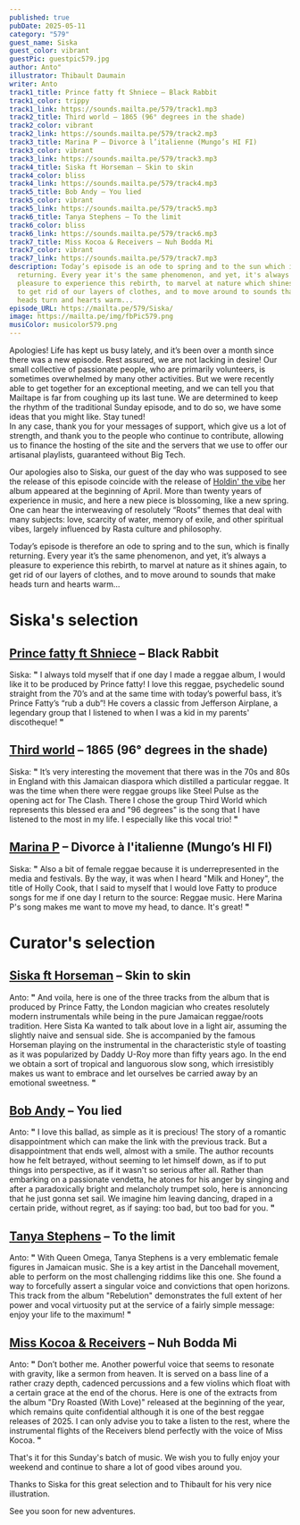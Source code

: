 ```yaml
---
published: true
pubDate: 2025-05-11
category: "579"
guest_name: Siska
guest_color: vibrant
guestPic: guestpic579.jpg
author: Anto"
illustrator: Thibault Daumain
writer: Anto
track1_title: Prince fatty ft Shniece – Black Rabbit
track1_color: trippy
track1_link: https://sounds.mailta.pe/579/track1.mp3
track2_title: Third world – 1865 (96° degrees in the shade)
track2_color: vibrant
track2_link: https://sounds.mailta.pe/579/track2.mp3
track3_title: Marina P – Divorce à l’italienne (Mungo’s HI FI)
track3_color: vibrant
track3_link: https://sounds.mailta.pe/579/track3.mp3
track4_title: Siska ft Horseman – Skin to skin
track4_color: bliss
track4_link: https://sounds.mailta.pe/579/track4.mp3
track5_title: Bob Andy – You lied
track5_color: vibrant
track5_link: https://sounds.mailta.pe/579/track5.mp3
track6_title: Tanya Stephens – To the limit
track6_color: bliss
track6_link: https://sounds.mailta.pe/579/track6.mp3
track7_title: Miss Kocoa & Receivers – Nuh Bodda Mi
track7_color: vibrant
track7_link: https://sounds.mailta.pe/579/track7.mp3
description: Today’s episode is an ode to spring and to the sun which is finally
  returning. Every year it's the same phenomenon, and yet, it's always a
  pleasure to experience this rebirth, to marvel at nature which shines again,
  to get rid of our layers of clothes, and to move around to sounds that make
  heads turn and hearts warm...
episode_URL: https://mailta.pe/579/Siska/
image: https://mailta.pe/img/fbPic579.png
musiColor: musicolor579.png
---
```

Apologies! Life has kept us busy lately, and it’s been over a month since there was a new episode. Rest assured, we are not lacking in desire! Our small collective of passionate people, who are primarily volunteers, is sometimes overwhelmed by many other activities. But we were recently able to get together for an exceptional meeting, and we can tell you that Mailtape is far from coughing up its last tune. We are determined to keep the rhythm of the traditional Sunday episode, and to do so, we have some ideas that you might like. Stay tuned!\
In any case, thank you for your messages of support, which give us a lot of strength, and thank you to the people who continue to contribute, allowing us to finance the hosting of the site and the servers that we use to offer our artisanal playlists, guaranteed without Big Tech.


Our apologies also to Siska, our guest of the day who was supposed to see the release of this episode coincide with the release of [Holdin' the vibe](https://www.iwelcom.tv/reggae-dancehall-dub/siska/siska-holdin-the-vibe-album-2025/) her album appeared at the beginning of April. 
More than twenty years of experience in music, and here a new piece is blossoming, like a new spring. One can hear the interweaving of resolutely “Roots” themes that deal with many subjects: love, scarcity of water, memory of exile, and other spiritual vibes, largely influenced by Rasta culture and philosophy.

Today’s episode is therefore an ode to spring and to the sun, which is finally returning. Every year it’s the same phenomenon, and yet, it’s always a pleasure to experience this rebirth, to marvel at nature as it shines again, to get rid of our layers of clothes, and to move around to sounds that make heads turn and hearts warm...

# Siska's selection

## [Prince fatty ft Shniece](https://princefatty.bandcamp.com/) – Black Rabbit

 Siska: **"** I always told myself that if one day I made a reggae album, I would like it to be produced by Prince fatty! I love this reggae, psychedelic sound straight from the 70’s and at the same time with today’s powerful bass, it’s Prince Fatty’s “rub a dub”! He covers a classic from Jefferson Airplane, a legendary group that I listened to when I was a kid in my parents' discotheque!  **"** 

## [Third world](https://thirdworldband.bandcamp.com/) – 1865 (96° degrees in the shade)

 Siska: **"** It’s very interesting the movement that there was in the 70s and 80s in England with this Jamaican diaspora which distilled a particular reggae. It was the time when there were reggae groups like Steel Pulse as the opening act for The Clash. There I chose the group Third World which represents this blessed era and "96 degrees" is the song that I have listened to the most in my life. I especially like this vocal trio! **"** 

## [Marina P](https://mungoshifi.bandcamp.com/album/soul-radio) – Divorce à l'italienne (Mungo’s HI FI)

 Siska: **"** Also a bit of female reggae because it is underrepresented in the media and festivals. By the way, it was when I heard "Milk and Honey", the title of Holly Cook, that I said to myself that I would love Fatty to produce songs for me if one day I return to the source: Reggae music. Here Marina P's song makes me want to move my head, to dance. It's great!  **"** 

# Curator's selection

## [Siska ft Horseman](https://soundcloud.com/siskmars) – Skin to skin

 Anto: **"** And voila, here is one of the three tracks from the album that is produced by Prince Fatty, the London magician who creates resolutely modern instrumentals while being in the pure Jamaican reggae/roots tradition. Here Sista Ka wanted to talk about love in a light air, assuming the slightly naive and sensual side. She is accompanied by the famous Horseman playing on the instrumental in the characteristic style of toasting as it was popularized by Daddy U-Roy more than fifty years ago. In the end we obtain a sort of tropical and languorous slow song, which irresistibly makes us want to embrace and let ourselves be carried away by an emotional sweetness. **"** 

## [Bob Andy](https://bobandy.bandcamp.com/) – You lied

 Anto: **"** I love this ballad, as simple as it is precious! The story of a romantic disappointment which can make the link with the previous track. But a disappointment that ends well, almost with a smile. The author recounts how he felt betrayed, without seeming to let himself down, as if to put things into perspective, as if it wasn't so serious after all. Rather than embarking on a passionate vendetta, he atones for his anger by singing and after a paradoxically bright and melancholy trumpet solo, here is annoncing that he just gonna set sail. We imagine him leaving dancing, draped in a certain pride, without regret, as if saying: too bad, but too bad for you.   **"** 

## [Tanya Stephens](www.youtube.com/@TanyaStephensInc) – To the limit

 Anto: **"** With Queen Omega, Tanya Stephens is a very emblematic female figures in Jamaican music. She is a key artist in the Dancehall movement, able to perform on the most challenging riddims like this one. She found a way to forcefully assert a singular voice and convictions that open horizons. This track from the album "Rebelution" demonstrates the full extent of her power and vocal virtuosity put at the service of a fairly simple message: enjoy your life to the maximum! **"** 

## [Miss Kocoa & Receivers](https://soundcloud.com/misskocoareceivers) – Nuh Bodda Mi

 Anto: **"** Don’t bother me. Another powerful voice that seems to resonate with gravity, like a sermon from heaven. It is served on a bass line of a rather crazy depth, cadenced percussions and a few violins which float with a certain grace at the end of the chorus. Here is one of the extracts from the album "Dry Roasted (With Love)" released at the beginning of the year, which remains quite confidential although it is one of the best reggae releases of 2025. I can only advise you to take a listen to the rest, where the instrumental flights of the Receivers blend perfectly with the voice of Miss Kocoa.  **"** 

That's it for this Sunday's batch of music. We wish you to fully enjoy your weekend and continue to share a lot of good vibes around you.

Thanks to Siska for this great selection and to Thibault for his very nice illustration. 

See you soon for new adventures.
